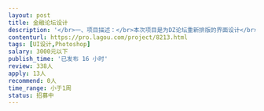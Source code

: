 ```yaml
---                
layout: post       
title: 金融论坛设计           
description: '</br>一、项目描述：</br>本次项目是为DZ论坛重新排版的界面设计</br></br>二、可参考产品：</br>姑苏网、我爱卡、融360</br>'     
contenturl: https://pro.lagou.com/project/8213.html      
tags: [UI设计,Photoshop]            
salary: 3000元以下          
publish_time: '已发布 16 小时'         
review: 338人                   
apply: 13人                   
recommend: 0人                   
time_range: 小于1周              
status: 招募中                  
---                 
```

